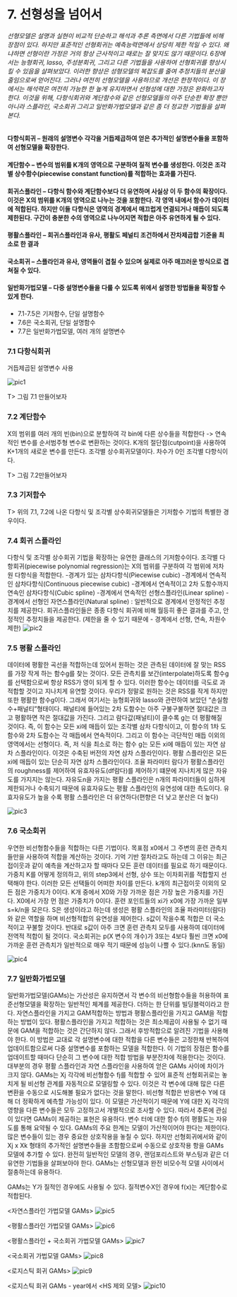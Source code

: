 # 7. 선형성을 넘어서

###### 선형모델은 설명과 실현이 비교적 단순하고 해석과 추론 측면에서 다른 기법들에 비해 장점이 있다. 하지만 표준적인 선형회귀는 예측능력면에서 상당히 제한 적일 수 있다. 왜냐하면 선형이란 가정은 거의 항상 근사적이고 때로는 잘 맞지도 않기 때문이다. 6장에서는 능형회귀, lasso, 주성분회귀, 그리고 다른 기법들을 사용하여 선형회귀를 향상시킬 수 있음을 살펴보았다. 이러한 향상은 성형모델의 복잡도를 줄여 추정치들의 분산을 줄임으로써 얻어진다. 그러나 여전히 선형모델을 사용하므로 개선은 한정적이다. 이 장에서는 해석력은 여전히 가능한 한 높게 유지하면서 선형성에 대한 가정은 완화하고자 한다. 이것을 위해, 다항식회귀와 계단함수와 같은 선형모델들의 아주 단순한 확장 뿐만 아니라 스플라인, 국소회귀 그리고 일반화가법모델과 같은 좀 더 정교한 기법들을 살펴본다.

#### 다항식회귀 – 원래의 설명변수 각각을 거듭제곱하여 얻은 추가적인 설명변수들을 포함하여 선형모델을 확장한다.

#### 계단함수 – 변수의 범위를 K개의 영역으로 구분하여 질적 변수를 생성한다. 이것은 조각별 상수함수(piecewise constant function)를 적합하는 효과를 가진다.

#### 회귀스플라인 – 다항식 함수와 계단함수보다 더 유연하며 사실상 이 두 함수의 확장이다. 이것은 X의 범위를 K개의 영역으로 나누는 것을 포함한다. 각 영역 내에서 함수가 데이터에 적합된다. 하지만 이들 다항식은 영역의 경계에서 매끄럽게 연결되거나 매듭이 되도록 제한된다. 구간이 충분한 수의 영역으로 나누어지면 적합은 아주 유연하게 될 수 있다.

#### 평활스플라인 – 회귀스플라인과 유사, 평활도 페널티 조건하에서 잔차제곱합 기준을 최소로 한 결과

#### 국소회귀 – 스플라인과 유사, 영역들이 겹칠 수 있으며 실제로 아주 매끄러운 방식으로 겹쳐질 수 있다.

#### 일반화가법모델 – 다중 설명변수들을 다룰 수 있도록 위에서 설명한 방법들을 확장할 수 있게 한다.


- 7.1-7.5은 기저함수, 단일 설명함수
- 7.6은 국소회귀, 단일 설명함수
- 7.7은 일반화가법모델, 여러 개의 설명변수

### 7.1 다항식회귀
거듭제곱된 설명변수 사용 

![pic1](http://postfiles1.naver.net/MjAxNzA4MjlfNDAg/MDAxNTA0MDE3MTY0NTQw.5ayJI_OVVAPcRiPQbfwyafTbhLzirLH68l3wbPYTYXgg.8Mhtd9FMkmax6j6sMVBFDQfZ4JHDbGC-D4_M7w5RW6Ig.PNG.o_oaill/pic1.png?type=w1)

T> 그림 7.1 만들어보자

### 7.2 계단함수
X의 범위를 여러 개의 빈(bin)으로 분할하여 각 bin에 다른 상수들을 적합한다 -> 연속적인 변수를 순서범주형 변수로 변환하는 것이다. K개의 절단점(cutpoint)을 사용하여 K+1개의 새로운 변수를 만든다. 조각별 상수회귀모델이다. 차수가 0인 조각별 다항식이다.

T> 그림 7.2만들어보자
### 7.3 기저함수
T> 위의 7.1, 7.2에 나온 다항식 및 조각별 상수회귀모델들은 기저함수 기법의 특별한 경우이다. 
### 7.4 회귀 스플라인
다항식 및 조각별 상수회귀 기법을 확장하는 유연한 클래스의 기저함수이다.
조각별 다항회귀(piecewise polynomial regression)는 X의 범위를 구분하여 각 범위에 저차원 다항식을 적합한다.
-경계가 있는 삼차다항식(Piecewise cubic)
-경계에서 연속적인 삼차다항식(Continuous piecewise cubic)
-경계에서 연속적이고 2차 도함수까지 연속인 삼차다항식(Cubic spline)
-경계에서 연속적인 선형스플라인(Linear spline)
-경계에서 선형인 자연스플라인(Natural spline) : 일반적으로 경계에서 안정적인 추정치를 제공한다.
회귀스플라인들은 종종 다항식 회귀에 비해 월등히 좋은 결과를 주고, 안정적인 추정치들을 제공한다. (제한을 줄 수 있기 때문에 - 경계에서 선형, 연속, 차원수 제한)
![pic2](http://postfiles10.naver.net/MjAxNzA4MjlfMTk3/MDAxNTA0MDE3MTY0MDI3.4BkwzjxUmAf4PUYONWqPTsRfPPolm2VtSKPoQnSLyDUg.i5fM9BtPsxycRg_7VQkm8ay4TNj3HGL3jLHJB8lRlOAg.PNG.o_oaill/pic2.png?type=w1)

### 7.5 평활 스플라인
데이터에 평활한 곡선을 적합하는데 있어서 원하는 것은 관측된 데이터에 잘 맞는 RSS를 가장 작게 하는 함수g를 찾는 것이다. 모든 관측치를 보간(interpolate)하도록 함수g를 선택함으로써 항상 RSS가 영이 되게 할 수 있다. 이러한 함수는 데이터를 극도로 과적합할 것이고 지나치게 유연할 것이다. 우리가 정말로 원하는 것은 RSS를 작게 하지만 또한 평활한 함수g이다.
그래서 여기서는 능형회귀와 lasso와 관련하여 보았던 “손실함수+패널티”형태이다. 패널티에 들어있는 2차 도함수는 아주 구불구불하면 절대값은 크고 평활하면 작은 절대값을 가진다. 그리고 람다값(패널티)이 클수록 g는 더 평활해질 것이다.
즉, 이 함수는 모든 xi에 매듭이 있는 조각별 삼차 다항식이고, 이 함수의 1차 도함수와 2차 도함수는 각 매듭에서 연속적이다. 그리고 이 함수는 극단적인 매듭 이외의 영역에서는 선형이다. 즉, 저 식을 최소로 하는 함수 g는 모든 xi에 매듭이 있는 자연 삼차 스플라인이다. 이것은 수축된 버전의 자연 삼차 스플라인이다.
평활 스플라인은 모든 xi에 매듭이 있는 단순히 자연 삼차 스플라인이다. 조율 파라미터 람다가 평활스플라인의 roughness를 제어하여 유효자유도(df람다)를 제어하기 떄문에 지나치게 많은 자유도를 가지지는 않는다.  자유도n을 가지는 평활 스플라인은 n개의 파라미터들이 심하게 제한되거나 수축되기 때문에 유효자유도는 평활 스플라인의 유연성에 대한 측도이다. 유효자유도가 높을 수록 평활 스플라인은 더 유연하다(편향은 더 낮고 분산은 더 높다)

![pic3](http://postfiles13.naver.net/MjAxNzA4MjlfMjMg/MDAxNTA0MDE3MTYzNDUx.Nxxsizk9xcizTM6gIUnjvnCR1n2iMj9OPHPbZB1tt3Yg.8D03w8j5LDUO_dmvln5igmiftP6dn6fTztXmUq__aUYg.PNG.o_oaill/pic3.png?type=w1)

### 7.6 국소회귀
우연한 비선형함수들을 적합하는 다른 기법이다. 목표점 x0에서 그 주변의 훈련 관측치들만을 사용하여 적합을 계산하는 것이다. 기억 기반 절차라고도 하는데 그 이유는 최근접이웃과 같이 예측을 계산하고자 할 때마다 모든 훈련 데이터를 필요로 하기 때문이다. 가중치 K를 어떻게 정의하고, 위의 step3에서 선형, 상수 또는 이차회귀를 적합할지 선택해야 한다. 이러한 모든 선택들이 어떠한 차이를 만든다. k개의 최근접이웃 이외의 모든 점은 가중치가 0이다. K개 중에서 X0와 가장 가까운 점은 가장 높은 가중치를 가진다. X0에서 가장 먼 점은 가중치가 0이다. 훈련 포인트들의 xi가 x0에 가장 가까운 일부 s=k/n을 모은다. S은 생성이라고 하는데 생성은 평활 스플라인의 조율 파라미터(람다)와 같은 역할을 하며 비선형적합의 유연성을 제어한다. s값이 작을수록 적합은 더 국소적이고 꾸불할 것이다. 반대로 s값이 아주 크면 훈련 관측치 모두를 사용하여 데이터에 전역적 적합이 될 것이다. 국소회귀는 p(X 변수의 개수)가 3또는 4보다 훨씬 크면 x0에 가까운 훈련 관측치가 일반적으로 매우 적기 때문에 성능이 나쁠 수 있다.(knn도 동일)

![pic4](http://postfiles15.naver.net/MjAxNzA4MjlfMzkg/MDAxNTA0MDE3MTYzMjI0.ZapW-8CxM3SG3JNNzzqkJXanFkHW4zUzY6Zoyf10jXAg.uruGc7tvMbwr2l1pQpJrEQdYy1f-zD2n0Cm1vkEe2W4g.PNG.o_oaill/pic4.png?type=w1)

### 7.7 일반화가법모델
일반화가법모델(GAMs)는 가산성은 유지하면서 각 변수의 비선형함수들을 허용하여 표준선형모델을 확장하는 일반적인 체계를 제공한다. 더하는 한 단위를 빌딩블럭이라고 한다. 자연스플라인을 가지고 GAM적합하는 방법과 평활스플라인을 가지고 GAM을 적합하는 방법이 있다. 평활스플라인을 가지고 적합하는 것은 최소제곱이 사용될 수 없기 때문에 GAM을 적합하는 것은 간단하지 않다. 그래서 후방적합으로 알려진 기법을 사용해야 한다. 이 방법은 교대로 각 설명변수에 대한 적합을 다른 변수들은 고정한채 반복하여 업데이트함으로써 다중 설명변수를 포함하는 모델을 적합한다. 이 기법의 장점은 함수를 업데이트할 때마다 단순히 그 변수에 대한 적합 방법을 부분잔차에 적용한다는 것이다. 대부분의 경우 평활 스플라인과 자연 스플라인을 사용하여 얻은 GAMs 사이에 차이가 크지 않다. 
GAMs는 Xj 각각에 비선형함수 fj를 적합할 수 있어 표준적 선형회귀로는 놓치게 될 비선형 관계를 자동적으로 모델링할 수 있다. 이것은 각 변수에 대해 많은 다른 변환을 수동으로 시도해볼 필요가 없다는 것을 말한다. 비선형 적합은 반응변수 Y에 대해 더 정확하게 예측할 가능성이 있다. 이 모델은 가산적이기 때문에 Y에 대한 Xj 각각의 영향을 다른 변수들은 모두 고정하고서 개별적으로 조사할 수 있다. 따라서 추론에 관심이 있다면 GAMs이 제공하는 표현은 유용하다. 변수 터에 대한 함수 fj의 평활도는 자유도를 통해 요약될 수 있다. 
GAMs의 주요 한계는 모델이 가산적이어야 한다는 제한이다. 많은 변수들이 있는 경우 중요한 상호작용을 놓칠 수 있다. 하지만 선형회귀에서와 같이 Xj x Xk 형태의 추가적인 설명변수들을 초함함으로써 수동으로 상호작용 항을 GAMs 모델에 추가할 수 있다.
완전히 일반적인 모델의 경우, 랜덤포리스트와 부스팅과 같은 더 유연한 기법들을 살펴보아야 한다. GAMs는 선형모델과 완전 비모수적 모델 사이에서 절충하는데 유용하다.

GAMs는 Y가 질적인 경우에도 사용될 수 있다. 질적변수X인 경우에 f(x)는 계단함수로 적합된다.

<자연스플라인 가법모델 GAMs>
![pic5](http://postfiles6.naver.net/MjAxNzA4MjlfMjI1/MDAxNTA0MDE3MTYyOTY4.soivIZqlzGkDcZkj5mgT46ujDFmSnJpFEAPuQPhNSwUg._xrEH1adWdAR_nkbMLk_gKnRplzRc_D4MUWDOExiGH0g.PNG.o_oaill/pic5.png?type=w1)

<평활스플라인 가법모델 GAMs>
![pic6](http://postfiles16.naver.net/MjAxNzA4MjlfMjI4/MDAxNTA0MDE3MTYyNzUx.KPI3amFmJv6sRthpr4lSmOdwbDkclDE065JofJGCXCEg.KidrUe14GdzPvYRXB863kKmpNcthINPF3JjxECHX2vcg.PNG.o_oaill/pic6.png?type=w1)

<평활스플라인 + 국소회귀 가법모델 GAMs>
![pic7](http://postfiles15.naver.net/MjAxNzA4MjlfMjg5/MDAxNTA0MDE3MTYyNTQx.vS5haeIFJK5J5o3h75DdoKTlDtyDm0UbP6YvQF8dsZ4g.HvbKbW9CY6RGoP8y2nuTOq0ixHwh68nAoFhF-SNxlNQg.PNG.o_oaill/pic7.png?type=w1)

<국소회귀 가법모델 GAMs>
![pic8](http://postfiles14.naver.net/MjAxNzA4MjlfMTAw/MDAxNTA0MDE3MTYyMzE1.EgCSJyZe--zav_x-Bj7NxDgwSXQ2yBp1hT3wWU6w1ncg.KJwje4GJ7fmmF7d90UbnasSHSSklzOPUkD6A04k2A9gg.PNG.o_oaill/pic8.png?type=w1)

<로지스틱 회귀 GAMs>
![pic9](http://postfiles8.naver.net/MjAxNzA4MjlfMjEw/MDAxNTA0MDE3MTYyMDg1.9ikGhZwWpZO1efwb1WhREl26GOkEu9Ws-lPGGf9TVL0g.QajOkG8u9RnVe9M-ZsG7Y0kIQEa7RnEJDfNzr3ggDw0g.PNG.o_oaill/pic9.png?type=w1)

<로지스틱 회귀 GAMs - year에서 <HS 제외 모델>
![pic10](http://postfiles1.naver.net/MjAxNzA4MjlfNDAg/MDAxNTA0MDE3MTYxODYx.5LDGr45HL_HoPng2x3w-u53Hu9xaRDkm2nHjGr9Nw2gg.DW7juTNkoNvNVxXrhW-xkeQsKIdklSXAczNPwHK3LPAg.PNG.o_oaill/pic10.png?type=w1)


